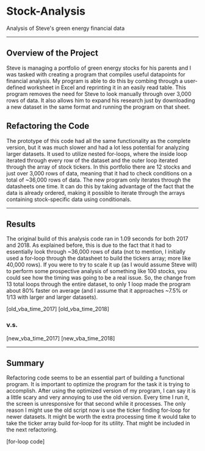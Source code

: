 # Stock-Analysis
Analysis of Steve's green energy financial data

---

## Overview of the Project

Steve is managing a portfolio of green energy stocks for his parents and I was tasked with creating a 
program that compiles useful datapoints for financial analysis. My program is able to do this by combing
through a user-defined worksheet in Excel and reprinting it in an easily read table. This program removes
the need for Steve to look manually through over 3,000 rows of data. It also allows him to expand his 
research just by downloading a new dataset in the same format and running the program on that sheet.

## Refactoring the Code

The prototype of this code had all the same functionality as the complete version, but it was much slower
and had a lot less potential for analyzing larger datasets. It used to utilize nested for-loops, where the
inside loop iterated through every row of the dataset and the outer loop iterated through the array of
stock tickers. In this portfolio there are 12 stocks and just over 3,000 rows of data, meaning that it had
to check conditions on a total of ~36,000 rows of data. The new program only iterates through the
datasheets one time. It can do this by taking advantage of the fact that the data is already ordered,
making it possible to iterate through the arrays containing stock-specific data using conditionals.

---

## Results

The original build of this analysis code ran in 1.09 seconds for both 2017 and 2018. As explained before,
this is due to the fact that it had to essentially look through ~36,000 rows of data (not to mention, I 
initially used a for-loop through the datasheet to build the tickers array; more like 40,000 rows). If you
were to try to scale it up (as I would assume Steve will) to perform some prospective analysis of
something like 100 stocks, you could see how the timing was going to be a real issue. So, the change from
13 total loops through the entire dataset, to only 1 loop made the program about 80% faster on average
(and I assume that it approaches ~7.5% or 1/13 with larger and larger datasets).

[old_vba_time_2017]
[old_vba_time_2018]

### v.s.

[new_vba_time_2017]
[new_vba_time_2018]

---

## Summary

Refactoring code seems to be an essential part of building a functional program. It is important to
optimize the program for the task it is trying to accomplish. After using the optimized version of my
program, I can say it is a little scary and very annoying to use the old version. Every time I run it, the
screen is unresponsive for that second while it processes. The only reason I might use the old script now
is use the ticker finding for-loop for newer datasets. It might be worth the extra processing time it
would take to take the ticker array build for-loop for its utility. That might be included in the next
refactoring.

[for-loop code]